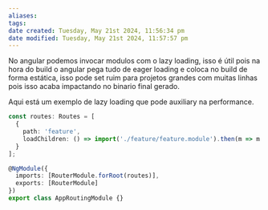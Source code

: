 ```yaml
---
aliases: 
tags: 
date created: Tuesday, May 21st 2024, 11:56:34 pm
date modified: Tuesday, May 21st 2024, 11:57:57 pm
---
```

No angular podemos invocar modulos com o lazy loading, isso é útil pois na hora do build o angular pega tudo de eager loading e coloca no build de forma estática, isso pode set ruim para projetos grandes com muitas linhas pois isso acaba impactando no binario final gerado.

Aqui está um exemplo de lazy loading que pode auxiliary na performance.

```typescript
const routes: Routes = [
  {
    path: 'feature',
    loadChildren: () => import('./feature/feature.module').then(m => m.FeatureModule)
  }
];

@NgModule({
  imports: [RouterModule.forRoot(routes)],
  exports: [RouterModule]
})
export class AppRoutingModule {}
```

